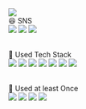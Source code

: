 <img src="https://capsule-render.vercel.app/api?type=Waving&height=200&color=auto&section=header&text=Welcome&fontAlignY=20&fontSize=70&desc=Jipsa's%20Git%20Page&descAlign=70" />
<br/>
😆 SNS
<br/>
<a href="https://velog.io/@pdi9450" target="_blank"><img src="https://img.shields.io/badge/velog-20C997?style=flat-square&logo=Velog&logoColor=white"/></a>
<a href="https://www.instagram.com/park.di" target="_blank"><img src="https://img.shields.io/badge/instagram-E4405F?style=flat-square&logo=instagram&logoColor=white"/></a>
<a href="https://www.youtube.com/@jipsa" target="_blank"><img src="https://img.shields.io/badge/youtube-FF0000?style=flat-square&logo=youtube&logoColor=white"/></a>
<br/><br/>

🍖 Used Tech Stack
<br/>
<img src="https://img.shields.io/badge/java-4479A1?style=for-the-badge&logo=java&logoColor=black">
<img src="https://img.shields.io/badge/spring-6DB33F?style=for-the-badge&logo=spring&logoColor=black">
<img src="https://img.shields.io/badge/oracle-F80000?style=for-the-badge&logo=oracle&logoColor=black">
<img src="https://img.shields.io/badge/apachetomcat-F8DC75?style=for-the-badge&logo=apachetomcat&logoColor=black">
<img src="https://img.shields.io/badge/apachemaven-C71A36?style=for-the-badge&logo=apachemaven&logoColor=black">
<img src="https://img.shields.io/badge/javascript-F7DF1E?style=for-the-badge&logo=javascript&logoColor=black">
<img src="https://img.shields.io/badge/html5-E34F26?style=for-the-badge&logo=html5&logoColor=black">
<br/><br/>

🦴 Used at least Once
<br/>
<img src="https://img.shields.io/badge/springboot-6DB33F?style=for-the-badge&logo=springboot&logoColor=black">
<img src="https://img.shields.io/badge/mysql-4479A1?style=for-the-badge&logo=mysql&logoColor=black">
<img src="https://img.shields.io/badge/css3-1572B6?style=for-the-badge&logo=css3&logoColor=black">
<img src="https://img.shields.io/badge/gradle-02303A?style=for-the-badge&logo=gradle&logoColor=black">
<br/><br/>




<!--
<img src="https://img.shields.io/badge/문자-색코드?style=for-the-badge&logo=이미지 이름&logoColor=black">
아이콘, 컬러 뱃지 : https://simpleicons.org/

**10kor/10kor** is a ✨ _special_ ✨ repository because its `README.md` (this file) appears on your GitHub profile.

Here are some ideas to get you started:

- 🔭 I’m currently working on ...
- 🌱 I’m currently learning ...
- 👯 I’m looking to collaborate on ...
- 🤔 I’m looking for help with ...
- 💬 Ask me about ...
- 📫 How to reach me: ...
- 😄 Pronouns: ...
- ⚡ Fun fact: ...
-->
